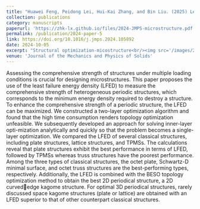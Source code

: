 ```yaml
---
title: "Huawei Feng, Peidong Lei, Hui-Kai Zhang, and Bin Liu. (2025) Least failure energy density: A comprehensive strength index to evaluate and optimize heterogeneous periodic structures. Journal of the Mechanics and Physics of Solids 193:105892."
collection: publications
category: manuscripts
paperurl: 'https://zhk-lx.github.io/files/2024-JMPS-microstructure.pdf'
permalink: /publication/2024-paper-5
link: https://doi.org/10.1016/j.jmps.2024.105892
date: 2024-10-05
excerpt: "Structural optimization-micostructure<br/><img src='/images/2024-JMPS-microstructure-Feng.png'>"
venue: 'Journal of the Mechanics and Physics of Solids'
---
```


Assessing the comprehensive strength of structures under multiple loading conditions is crucial for designing microstructures. This paper proposes the use of the least failure energy density (LFED) to measure the comprehensive strength of heterogeneous periodic structures, which corresponds to the minimum energy density required to destroy a structure. To enhance the 
comprehensive strength of a periodic structure, the LFED can be maximized. We constructed a two-layer optimization algorithm and found that the high time consumption renders topology optimization unfeasible. We subsequently developed an approach for solving inner-layer opti-mization analytically and quickly so that the problem becomes a single-layer optimization. We 
compared the LFED of several classical structures, including plate structures, lattice structures, and TPMSs. The calculations reveal that plate structures exhibit the best performance in terms of LFED, followed by TPMSs whereas truss structures have the poorest performance. Among the three types of classical structures, the octet plate, Schwartz-D minimal surface, and octet truss structures are the best-performing types, respectively. Additionally, the LFED is combined with the BESO topology optimization method to obtain the best 2D periodical structure, a 2D curvededge kagome structure. For optimal 3D periodical structures, rarely discussed space kagome structures (plate or lattice) are obtained with an LFED superior to that of other counterpart classical structures.